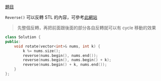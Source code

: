 [題目](https://leetcode.com/problems/rotate-array/description/?envType=study-plan&id=algorithm-i)

`Reverse()` 可以反轉 STL 的內容，可參考[此網站](http://imyon.github.io/cpp/2014/01/11/c++-reverse()函数的用法)

> 先整個反轉，再把前面跟後面的部分各自反轉就可以有 cycle 移動的效果
> 

```cpp
class Solution {
public:
    void rotate(vector<int>& nums, int k) {
        k %= nums.size();
        reverse(nums.begin(), nums.end());
        reverse(nums.begin(), nums.begin() + k);
        reverse(nums.begin() + k, nums.end());
    }
};
```